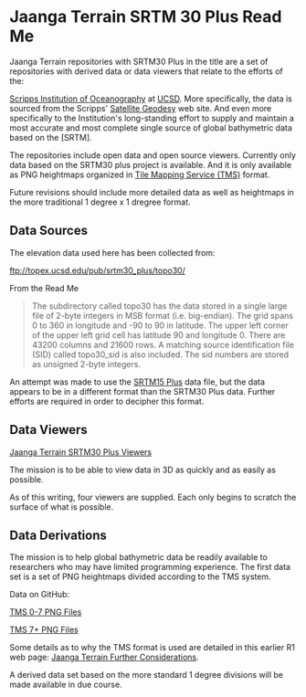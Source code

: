 Jaanga Terrain SRTM 30 Plus Read Me
===

<span style=display:none; >[View as web page]( http://jaanga.github.io/terrain-srtm30-plus-r2/terrain-srtm30-plus.html "view the files as apps." ) <input value="<< You are here" size=15 style="font:bold 11pt monospace;border-width:0;" ></span>  

Jaanga Terrain repositories with SRTM30 Plus in the title are a set of repositories with derived data or data viewers that relate to the efforts of the: 

[Scripps Institution of Oceanography]( http://en.wikipedia.org/wiki/Scripps_Institution_of_Oceanography ) at [UCSD]( https://scripps.ucsd.edu/ ).
More specifically, the data is sourced from the Scripps' [Satellite Geodesy]( http://topex.ucsd.edu/index.html ) web site.
And even more specifically to the Institution's long-standing effort to supply and maintain a most accurate and most complete 
single source of global bathymetric data based on the [SRTM].

The repositories include open data and open source viewers. Currently only data based on the SRTM30 plus project is available.
And it is only available as PNG heightmaps organized in [Tile Mapping Service (TMS)]( http://en.wikipedia.org/wiki/Tile_Map_Service ) format.

Future revisions should include more detailed data as well as heightmaps in the more traditional 1 degree x 1 dregree format.


## Data Sources

The elevation data used here has been collected from:

<ftp://topex.ucsd.edu/pub/srtm30_plus/topo30/>

From the Read Me

>The  subdirectory called topo30 has the data 
	stored in a single large file of 2-byte integers
	in MSB format (i.e. big-endian).  The grid spans 
	0 to 360 in longitude and -90 to 90 in latitude. 
	The upper left corner of the upper left grid cell
	has latitude 90 and longitude 0.  There are 
	43200 columns and 21600 rows. A matching source 
	identification file (SID) called topo30_sid is also 
	included.  The sid numbers are stored as unsigned 
	2-byte integers.

An attempt was made to use the [SRTM15 Plus]( ftp://topex.ucsd.edu/pub/srtm15_plus/ ) data file, but the data appears to be in a different format than the SRTM30 Plus data. 
Further efforts are required in order to decipher this format.


## Data Viewers

[Jaanga Terrain SRTM30 Plus Viewers]( http://jaanga.github.io/terrain-srtm30-plus-viewers/terrain-srtm30-plus-viewers.html ) 

The mission is to be able to view data in 3D as quickly and as easily as possible.

As of this writing, four viewers are supplied. Each only begins to scratch the surface of what is possible.


## Data Derivations

The mission is to help global bathymetric data be readily available to researchers who may have limited programming experience.
The first data set is a set of PNG heightmaps divided according to the TMS system. 

Data on GitHub:

[TMS 0-7 PNG Files]( https://github.com/jaanga/terrain-srtm30-plus-data-tms-1-7 )

[TMS 7+ PNG Files]( https://github.com/jaanga/terrain-srtm30-plus-data-tms-7plus )

Some details as to why the TMS format is used are detailed in this earlier R1 web page:
[Jaanga Terrain Further Considerations]( http://jaanga.github.io/terrain/readme-reader.html#further-considerations.md ).

A derived data set based on the  more standard 1 degree divisions will be made available in due course.





